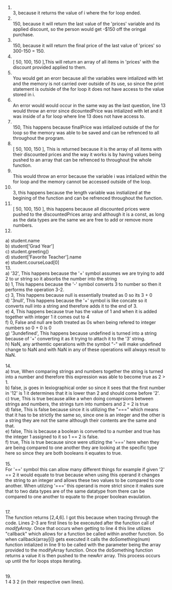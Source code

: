 1. <br> 3, because it returns the value of i where the for loop ended.
2. <br> 150, because it will return the last value of the 'prices' variable and its applied discount, so the person would get -$150 off the oringal purchase.
3. <br> 150, because it will return the final price of the last value of 'prices' so 300-150 = 150.
4. <br> [ 50, 100, 150 ],This will return an array of all items in 'prices' with the discount provided applied to them.
5. <br>  You would get an erorr because all the variables were intialized with let and the memory is not carried over outside of its use, so since the print statement is outside of the for loop it does not have access to the value stored in i.
6. <br>  An error would would occur in the same way as the last question, line 13 would throw an error since dicountedPrice was intialized with let and it was inside of a for loop where line 13 does not have access to.
7. <br>  150, This happens because finalPrice was intialized outside of the for loop so the memory was able to be saved and can be refrenced to all throughout the program.
8. <br>  [ 50, 100, 150 ], This is returned because it is the array of all items with their discounted prices and the way it works is by having values being pushed to an array that can be refrenced to throughout the whole function.
9. <br>  This would throw an error because the variable i was intialized within the for loop and the memory cannot be accessed outside of the loop.
10. <br>  3, this happens because the length variable was instialized at the begining of the function and can be refrenced throughout the function.
11. <br> [ 50, 100, 150 ], this happens because all discounted prices were pushed to the discountedPrices array and although it is a const, as long as the data types are the same we are free to add or remove more numbers.
12. <br> 
  a) student.name <br> 
  b) student['Grad Year'] <br> 
  c) student.greeting() <br> 
  d) student['Favorite Teacher'].name <br> 
  e) student.courseLoad[0] <br> 
13. <br> 
  a)   '32', This happens because the '+' symbol assumes we are trying to add 2 to ur string so it absorbs the number into the string <br>
  b)     1, This happens because the '-' symbol converts 3 to number so then it performs the operation 3-2.<br> 
  c)    3, This happens because null is essentially treated as 0 so its 3 + 0<br> 
  d)    '3null', This happens because the '+' symbol is like concate so it converts null into a string and therefore adds it to the end of 3. <br> 
  e)     4, This happens because true has the value of 1 and when it is added together with integer 1 it comes out to 4<br> 
  f)   0, False and null are both treated as 0s when being refered to integer numbers so 0 + 0 is 0<br> 
  g)    '3undefined', This happens because undefined is turned into a string because of '+' converting it as it trying to attach it to the '3' string.<br> 
  h)     NaN, any arthemtic operations with the symbol "-" will make undefined change to NaN and with NaN in any of these operations will always result to NaN.<br> 
<br> 14. <br> 
  a)     true, When comparing strings and numbers together the string is turned into a number and therefore this expression was able to become true as 2 > 1. <br> 
  b)     false, js goes in lexiographical order so since it sees that the first number in '12' is 1 it determines that it is lower than 2 and should come before '2'. <br> 
  c)     true, This is true because alike a when doing comaprsions between strings and numbers, the strings turn into numbers and 2 = 2 is true <br> 
  d)   false, This is false because since it is utilizing the "===" which means that it has to be strictly the same so, since one is an integer and the other is a string they are not the same although their contents are the same and that. <br> 
  e)     false, This is because a boolean is converted to a number and true has the integer 1 assigned to it so 1 == 2 is false. <br> 
  f)     true, This is true because since were utlizing the '===' here when they are being compared to one another they are looking at the specific type here so since they are both booleans it equates to true. <br> 
<br> 15. <br> For '==' symbol this can allow many different things for example if given '2' == 2 it would equate to true because when using this operand it changes the string to an integer and allows these two values to be compared to one another. When utilzing '===' this operand is more strict since it makes sure that to two data types are of the same datatype from there can be compared to one another to equate to the proper boolean evaulation.  <br>

<br> 17. <br> The function returns [2,4,6]. I got this because when tracing through the code. Lines 2-3 are first lines to be execeuted after the function call of *modifyArray*. Once that occurs when getting to line 4 this line utilizes "callback" which allows for a function be called within another function. So when callback(array[i]) gets executed it calls the doSomething(num) function intialized in line 9 to be called with the parameter being the array provided to the modifyArray function. Once the doSomething function returns a value it is then pushed to the newArr array. This process occurs up until the for loops stops iterating.  <br>

<br> 19. <br> 1 4 3 2 (in their respective own lines). <br>
